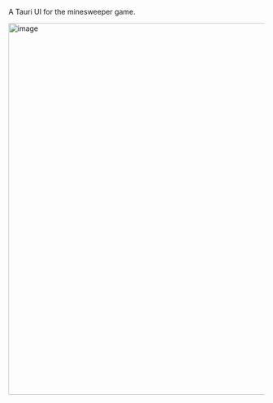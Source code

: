A Tauri UI for the minesweeper game.

<img width="732" alt="image" src="https://user-images.githubusercontent.com/33698065/218323494-4f6bc94b-ef65-4bf1-96ff-168aa8da3b8e.png">
